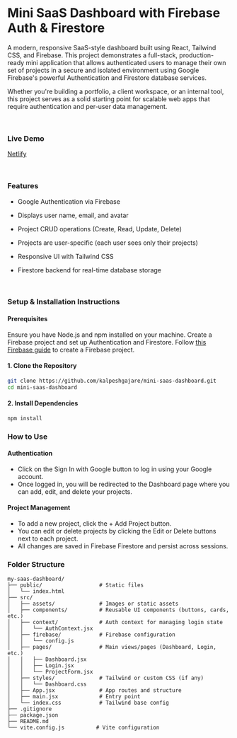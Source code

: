 # Mini SaaS Dashboard with Firebase Auth & Firestore
A modern, responsive SaaS-style dashboard built using React, Tailwind CSS, and Firebase. This project demonstrates a full-stack, production-ready mini application that allows authenticated users to manage their own set of projects in a secure and isolated environment using Google Firebase's powerful Authentication and Firestore database services.

Whether you're building a portfolio, a client workspace, or an internal tool, this project serves as a solid starting point for scalable web apps that require authentication and per-user data management.

<br />

### Live Demo
[Netlify](minisaasdashboard.netlify.app)

<br />


### Features
- Google Authentication via Firebase
- Displays user name, email, and avatar
- Project CRUD operations (Create, Read, Update, Delete)
- Projects are user-specific (each user sees only their projects)
- Responsive UI with Tailwind CSS
- Firestore backend for real-time database storage

  <br />

### Setup & Installation Instructions
#### Prerequisites
Ensure you have Node.js and npm installed on your machine.
Create a Firebase project and set up Authentication and Firestore.
Follow [this Firebase guide](https://firebase.google.com/docs/web/setup) to create a Firebase project.
#### 1. Clone the Repository
```bash
git clone https://github.com/kalpeshgajare/mini-saas-dashboard.git
cd mini-saas-dashboard
```
#### 2. Install Dependencies
```bash
npm install
```

### How to Use
#### Authentication
- Click on the Sign In with Google button to log in using your Google account.
- Once logged in, you will be redirected to the Dashboard page where you can add, edit, and delete your projects.

#### Project Management
- To add a new project, click the + Add Project button.
- You can edit or delete projects by clicking the Edit or Delete buttons next to each project.
- All changes are saved in Firebase Firestore and persist across sessions.

### Folder Structure
```tree
my-saas-dashboard/
├── public/                  # Static files
│   └── index.html
├── src/
│   ├── assets/              # Images or static assets
│   ├── components/          # Reusable UI components (buttons, cards, etc.)
│   ├── context/             # Auth context for managing login state
│   │   └── AuthContext.jsx
│   ├── firebase/            # Firebase configuration
│   │   └── config.js
│   ├── pages/               # Main views/pages (Dashboard, Login, etc.)
│   │   ├── Dashboard.jsx
│   │   ├── Login.jsx
│   │   └── ProjectForm.jsx
│   ├── styles/              # Tailwind or custom CSS (if any)
│   │   └── Dashboard.css
│   ├── App.jsx              # App routes and structure
│   ├── main.jsx             # Entry point
│   └── index.css            # Tailwind base config
├── .gitignore
├── package.json
├── README.md
└── vite.config.js          # Vite configuration
```



